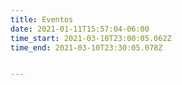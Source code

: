 ```yaml
---
title: Eventos
date: 2021-01-11T15:57:04-06:00
time_start: 2021-03-10T23:00:05.062Z
time_end: 2021-03-10T23:30:05.078Z


---
```



